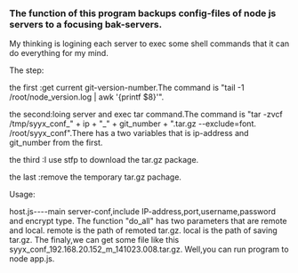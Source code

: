 <h3>The function of this program backups config-files of node js servers to a focusing bak-servers.</h3>

<p>My thinking is logining each server to exec some shell commands that it can do everything for my mind.</p>
</p>The step:</p>
    <p>the first :get current git-version-number.The command is "tail -1 /root/node_version.log | awk '{printf $8}'".</p>
    <p>the second:loing server and exec tar command.The command is "tar -zvcf /tmp/syyx_conf_" + ip + "_" + git_number + ".tar.gz --exclude=font. /root/syyx_conf".There has a two variables that is ip-address and git_number from the first.</p>
    <p>the third :I use stfp to download the tar.gz package.</p>
    <p>the last  :remove the temporary tar.gz pachage.</p>
    
<p>Usage:</p>
    host.js----main server-conf,include IP-address,port,username,password and encrypt type.
    The function "do_all" has two parameters that are remote and local.
        remote is the path of remoted tar.gz.
        local is the path of saving tar.gz.
    The finaly,we can get some file like this syyx_conf_192.168.20.152_m_141023.008.tar.gz.
    Well,you can run program to node app.js.
